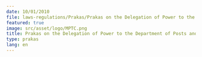 ```yaml
---
date: 10/01/2010
file: laws-regulations/Prakas/Prakas on the Delegation of Power to the Department of Posts and Telecommunications in Managing Internet Cafe and Radiocommunication Services.pdf
featured: true
image: src/asset/logo/MPTC.png
title: Prakas on the Delegation of Power to the Department of Posts and Telecommunications in Managing Internet Cafe and Radiocommunication Services
type: prakas
lang: en
---
```

